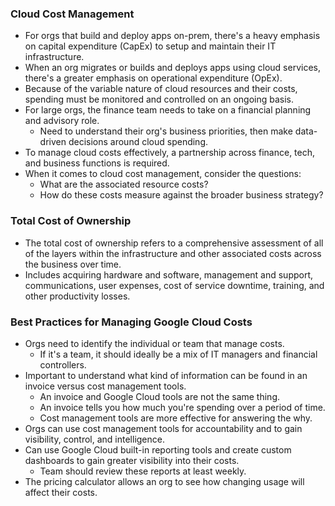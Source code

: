 ### Cloud Cost Management
* For orgs that build and deploy apps on-prem, there's a heavy emphasis on capital expenditure (CapEx) to setup and maintain their IT infrastructure. 
* When an org migrates or builds and deploys apps using cloud services, there's a greater emphasis on operational expenditure (OpEx).
* Because of the variable nature of cloud resources and their costs, spending must be monitored and controlled on an ongoing basis.
* For large orgs, the finance team needs to take on a financial planning and advisory role.
    * Need to understand their org's business priorities, then make data-driven decisions around cloud spending.
* To manage cloud costs effectively, a partnership across finance, tech, and business functions is required.
* When it comes to cloud cost management, consider the questions:
    * What are the associated resource costs?
    * How do these costs measure against the broader business strategy?

### Total Cost of Ownership
* The total cost of ownership refers to a comprehensive assessment of all of the layers within the infrastructure and other associated costs across the business over time.
* Includes acquiring hardware and software, management and support, communications, user expenses, cost of service downtime, training, and other productivity losses.

### Best Practices for Managing Google Cloud Costs
* Orgs need to identify the individual or team that manage costs.
    * If it's a team, it should ideally be a mix of IT managers and financial controllers.
* Important to understand what kind of information can be found in an invoice versus cost management tools.
    * An invoice and Google Cloud tools are not the same thing. 
    * An invoice tells you how much you're spending over a period of time.
    * Cost management tools are more effective for answering the why.
* Orgs can use cost management tools for accountability and to gain visibility, control, and intelligence.
* Can use Google Cloud built-in reporting tools and create custom dashboards to gain greater visibility into their costs. 
    * Team should review these reports at least weekly.
* The pricing calculator allows an org to see how changing usage will affect their costs. 



   